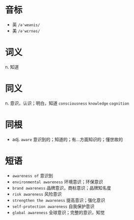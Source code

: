 # 音标

- 英 `/ə'weənis/`
- 美 `/ə'wɛrnəs/`

# 词义

n. 知道


# 同义

n. 意识，认识；明白，知道
`consciousness` `knowledge` `cognition`

# 同根

- adj. `aware` 意识到的；知道的；有…方面知识的；懂世故的

# 短语

- `awareness of` 意识到
- `environmental awareness` 环境意识；环保意识
- `brand awareness` 品牌意识，商标意识；品牌知名度
- `risk awareness` 风险意识
- `strengthen the awareness` 提高意识；强化意识
- `self-protection awareness` 自我保护意识
- `global awareness` 全球意识；完整的意识，知觉

